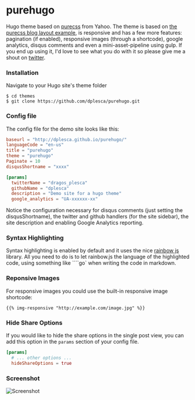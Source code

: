purehugo
========

Hugo theme based on [purecss](http://purecss.io/) from Yahoo. The theme is based on [the purecss blog layout example](http://purecss.io/layouts/blog/), is responsive and has a few more features: pagination (if enabled), responsive images (through a shortcode), google analytics, disqus comments and even a mini-asset-pipeline using gulp. If you end up using it, I'd love to see what you do with it so please give me a shout on [twitter](https://twitter.com/dragos_plesca).

### Installation

Navigate to your Hugo site's theme folder
```
$ cd themes
$ git clone https://github.com/dplesca/purehugo.git
```

### Config file

The config file for the demo site looks like this:

```toml
baseurl = "http://dplesca.github.io/purehugo/"
languageCode = "en-us"
title = "purehugo"
theme = "purehugo"
Paginate = 10
disqusShortname = "xxxx"

[params]
  twitterName = "dragos_plesca"
  githubName = "dplesca"
  description = "Demo site for a hugo theme"
  google_analytics = "UA-xxxxxx-xx"
```

Notice the configuration necessary for disqus comments (just setting the disqusShortname), the twitter and github handlers (for the site sidebar), the site description and enabling Google Analytics reporting.

### Syntax Highlighting

Syntax highlighting is enabled by default and it uses the nice [rainbow js](http://craig.is/making/rainbows) library. All you need to do is to let rainbow.js the language of the highlighted code, using something like ````go` when writing the code in markdown.

### Reponsive Images

For responsive images you could use the built-in responsive image shortcode:  
```
{{% img-responsive "http://example.com/image.jpg" %}}
```

### Hide Share Options

If you would like to hide the share options in the single post view, you can add this option in the `params` section of your config file.

```toml
[params]
  # ... other options ...
  hideShareOptions = true
```

### Screenshot
![Screenshot](http://i.imgur.com/Dsj41Rz.png)
